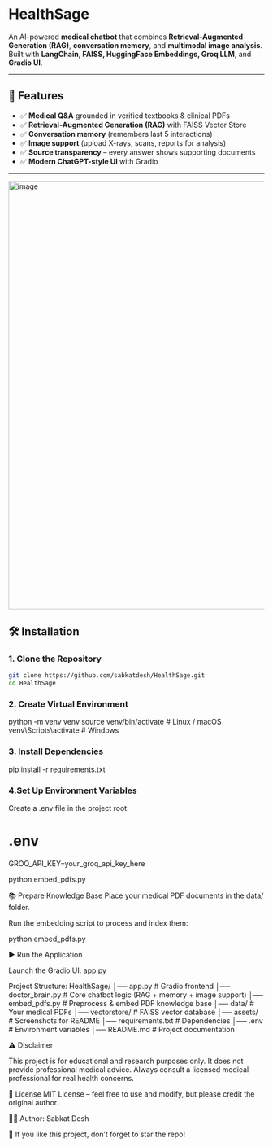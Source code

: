 # HealthSage
An AI-powered **medical chatbot** that combines **Retrieval-Augmented Generation (RAG)**, **conversation memory**, and **multimodal image analysis**.  
Built with **LangChain, FAISS, HuggingFace Embeddings, Groq LLM**, and **Gradio UI**.

---

## 🚀 Features
- ✅ **Medical Q&A** grounded in verified textbooks & clinical PDFs  
- ✅ **Retrieval-Augmented Generation (RAG)** with FAISS Vector Store  
- ✅ **Conversation memory** (remembers last 5 interactions)  
- ✅ **Image support** (upload X-rays, scans, reports for analysis)  
- ✅ **Source transparency** – every answer shows supporting documents  
- ✅ **Modern ChatGPT-style UI** with Gradio  

---

<img width="1897" height="842" alt="image" src="https://github.com/user-attachments/assets/450cb4fc-6bb3-4f95-9599-af1024b8da60" />

## 🛠️ Installation

### 1. Clone the Repository
```bash
git clone https://github.com/sabkatdesh/HealthSage.git
cd HealthSage
```

### 2. Create Virtual Environment
python -m venv venv
source venv/bin/activate   # Linux / macOS
venv\Scripts\activate      # Windows

### 3. Install Dependencies
pip install -r requirements.txt

### 4.Set Up Environment Variables

Create a .env file in the project root:
# .env
GROQ_API_KEY=your_groq_api_key_here

python embed_pdfs.py


📚 Prepare Knowledge Base
Place your medical PDF documents in the data/ folder.

Run the embedding script to process and index them:

python embed_pdfs.py


▶️ Run the Application

Launch the Gradio UI: app.py

Project Structure:
HealthSage/
│── app.py                # Gradio frontend
│── doctor_brain.py       # Core chatbot logic (RAG + memory + image support)
│── embed_pdfs.py         # Preprocess & embed PDF knowledge base
│── data/                 # Your medical PDFs
│── vectorstore/          # FAISS vector database
│── assets/               # Screenshots for README
│── requirements.txt      # Dependencies
│── .env                  # Environment variables
│── README.md             # Project documentation


⚠️ Disclaimer

This project is for educational and research purposes only.
It does not provide professional medical advice.
Always consult a licensed medical professional for real health concerns.


📄 License
MIT License – feel free to use and modify, but please credit the original author.

👨‍💻 Author: Sabkat Desh

🌟 If you like this project, don’t forget to star the repo!


